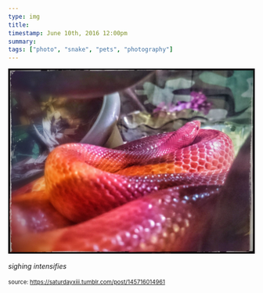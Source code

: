 ```yaml
---
type: img
title: 
timestamp: June 10th, 2016 12:00pm
summary: 
tags: ["photo", "snake", "pets", "photography"]
---
```

<img src="../media/145716014961.jpg"/>
                                                                                          
*sighing intensifies*
 
                                    
                
                
                
                
                                
<small>source: https://saturdayxiii.tumblr.com/post/145716014961</small>